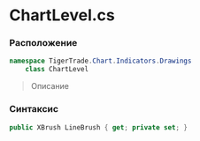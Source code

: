 
# ChartLevel.cs
### Расположение
```csharp
namespace TigerTrade.Chart.Indicators.Drawings  
    class ChartLevel
```

> Описание

### Синтаксис
```csharp
public XBrush LineBrush { get; private set; }
```
